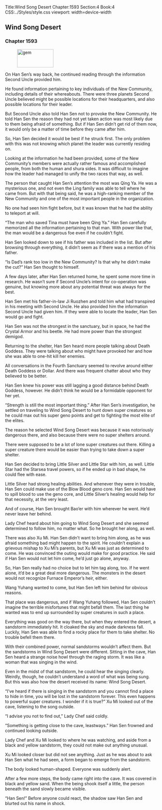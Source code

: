 Title:Wind Song Desert 
Chapter:1593 
Section:4 
Book:4 
CSS:../Styles/style.css 
viewport: width=device-width
  
## Wind Song Desert
### Chapter 1593 
<figure>
	<img src="../Images/gem.gif" alt="gem" id="gem" width="120" height="60" />
</figure>
  

  
  On Han Sen’s way back, he continued reading through the information Second Uncle provided him.

He found information pertaining to key individuals of the New Community, including details of their whereabouts. There were three planets Second Uncle believed might be possible locations for their headquarters, and also possible locations for their leader.

But Second Uncle also told Han Sen not to provoke the New Community. He told Han Sen the reason they had not yet taken action was most likely due to them being afraid of something. But if Han Sen didn’t get rid of them now, it would only be a matter of time before they came after him.

So, Han Sen decided it would be best if he struck first. The only problem with this was not knowing which planet the leader was currently residing on.

Looking at the information he had been provided, some of the New Community’s members were actually rather famous and accomplished people, from both the human and shura sides. It was difficult to imagine how the leader had managed to unify the two races that way, as well.

The person that caught Han Sen’s attention the most was Qing Ya. He was a mysterious one, and not even the Ling family was able to tell where he came from. But with that being said, he was a high-ranking member of the New Community and one of the most important people in the organization.

No one had seen him fight before, but it was known that he had the ability to teleport at will.

“The man who saved Tina must have been Qing Ya.” Han Sen carefully memorized all the information pertaining to that man. With power like that, the man would be a dangerous foe even if he couldn’t fight.

Han Sen looked down to see if his father was included in the list. But after browsing through everything, it didn’t seem as if there was a mention of his father.

“Is Dad’s rank too low in the New Community? Is that why he didn’t make the cut?” Han Sen thought to himself.

A few days later, after Han Sen returned home, he spent some more time in research. He wasn’t sure if Second Uncle’s intent for co-operation was genuine, but knowing more about any potential threat was always for the best.

Han Sen met his father-in-law Ji Ruozhen and told him what had transpired in his meeting with Second Uncle. He also provided him the information Second Uncle had given him. If they were able to locate the leader, Han Sen would go and fight.

Han Sen was not the strongest in the sanctuary, but in space, he had the Crystal Armor and his beetle. He had more power than the strongest demigod.

Returning to the shelter, Han Sen heard more people talking about Death Goddess. They were talking about who might have provoked her and how she was able to one-hit kill her enemies.

All conversations in the Fourth Sanctuary seemed to revolve around either Death Goddess or Dollar. And there was frequent chatter about who they believed to be better.

Han Sen knew his power was still lagging a good distance behind Death Goddess, however. He didn’t think he would be a formidable opponent for her yet.

“Strength is still the most important thing.” After Han Sen’s investigation, he settled on traveling to Wind Song Desert to hunt down super creatures so he could max out his super geno points and get to fighting the most elite of the elites.

The reason he selected Wind Song Desert was because it was notoriously dangerous there, and also because there were no super shelters around.

There were supposed to be a lot of lone super creatures out there. Killing a super creature there would be easier than trying to take down a super shelter.

Han Sen decided to bring Little Silver and Little Star with him, as well. Little Star had the Starsea travel powers, so if he ended up in bad shape, he could flee with ease.

Little Silver had strong healing abilities. And whenever they were in trouble, Han Sen could make use of the Blow Blood geno core. Han Sen would have to spill blood to use the geno core, and Little Silver’s healing would help for that necessity, at the very least.

And of course, Han Sen brought Bao’er with him wherever he went. He’d never leave her behind.

Lady Chef heard about him going to Wind Song Desert and she seemed determined to follow him, no matter what. So he brought her along, as well.

There was also Xu Mi. Han Sen didn’t want to bring him along, as he was afraid something bad might happen to the spirit. He couldn’t explain a grievous mishap to Xu Mi’s parents, but Xu Mi was just as determined to come. He was convinced the outing would make for good practice. He said if Han Sen would not let him come, he’d just go alone, anyway.

So, Han Sen really had no choice but to let him tag along, too. If he went alone, it’d be a great deal more dangerous. The monsters in the desert would not recognize Furnace Emperor’s heir, either.

Wang Yuhang wanted to come, but Han Sen left him behind for obvious reasons.

That place was dangerous, and if Wang Yuhang followed, Han Sen couldn’t imagine the terrible misfortunes that might befall them. The last thing he wanted was to end up surrounded by super creatures in such a place.

Everything was good on the way there, but when they entered the desert, a sandstorm immediately hit. It cloaked the sky and made darkness fall. Luckily, Han Sen was able to find a rocky place for them to take shelter. No trouble befell them there.

With their combined power, normal sandstorms wouldn’t affect them. But the sandstorms in Wind Song Desert were different. Sitting in the cave, Han Sen heard a strange noise howl through the raging storm. It was like a woman that was singing in the wind.

Even in the midst of that sandstorm, he could hear the singing clearly. Weirdly, though, he couldn’t understand a word of what was being sung. But this was also how the desert received its name: Wind Song Desert.

“I’ve heard if there is singing in the sandstorm and you cannot find a place to hide in time, you will be lost in the sandstorm forever. This even happens to powerful super creatures. I wonder if it is true?” Xu Mi looked out of the cave, listening to the song outside.

“I advise you not to find out,” Lady Chef said coldly.

“Something is getting close to the cave, leastways.” Han Sen frowned and continued looking outside.

Lady Chef and Xu Mi looked to where he was watching, and aside from a black and yellow sandstorm, they could not make out anything unusual.

Xu Mi looked closer but did not see anything. Just as he was about to ask Han Sen what he had seen, a form began to emerge from the sandstorm.

The body looked human-shaped. Everyone was suddenly alert.

After a few more steps, the body came right into the cave. It was covered in black and yellow sand. When the being shook itself a little, the person beneath the sand slowly became visible.

“Han Sen!” Before anyone could react, the shadow saw Han Sen and blurted out his name in shock.
